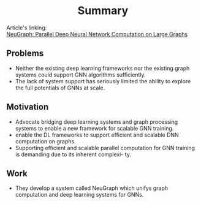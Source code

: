 # <center>Summary</center>
Article's linking:<br>
[NeuGraph: Parallel Deep Neural Network Computation on Large Graphs](https://www.usenix.org/system/files/atc19-ma_0.pdf)
## Problems

* Neither the existing deep learning frameworks nor the existing graph systems could support GNN algorithms sufficiently.
* The lack of system support has seriously limited the ability to explore the full potentials of GNNs at scale.
## Motivation

* Advocate bridging deep learning systems and graph processing systems to enable a new framework for scalable GNN training.
* enable the DL frameworks to support efficient and scalable DNN computation on graphs.
* Supporting efficient and scalable parallel computation for GNN training is demanding due to its inherent complexi- ty. 
## Work

* They develop a system called NeuGraph which unifys graph computation and deep learning systems for GNNs.


